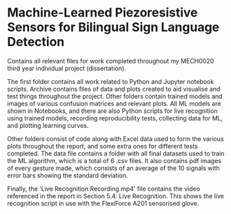 # Machine-Learned Piezoresistive Sensors for Bilingual Sign Language Detection
Contains all relevant files for work completed throughout my MECH0020 third year individual project (dissertation).

The first folder contains all work related to Python and Jupyter notebook scripts. Archive contains files of data and plots created to aid visualise and test things throughout the project. Other folders contain trained models and images of various confusion matrices and relevant plots. All ML models are shown in Notebooks, and there are also Python scripts for live recognition using trained models, recording reproducibility tests, collecting data for ML, and plotting learning curves.

Other folders consist of code along with Excel data used to form the various plots throughout the report, and some extra ones for different tests completed. The data file contains a folder with all final datasets used to train the ML algorithm, which is a total of 6 .csv files. It also contains pdf images of every gesture made, which consists of an average of the 10 signals with error bars showing the standard deviation. 

Finally, the 'Live Recognition Recording.mp4' file contains the video referenced in the report in Section 5.4: Live Recognition. This shows the live recognition script in use with the FlexiForce A201 sensorised glove. 
